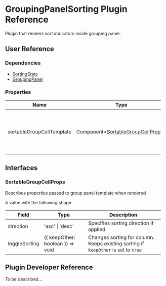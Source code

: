 # GroupingPanelSorting Plugin Reference

Plugin that renders sort indicators inside grouping panel.

## User Reference

### Dependencies

- [SortingState](sorting-state.md)
- [GroupingPanel](grouping-panel.md)

### Properties

Name | Type | Default | Description
-----|------|---------|------------
sortableGroupCellTemplate | Component&lt;[SortableGroupCellProps](#sortable-group-cell-props)&gt; | Renders sort indicator into group cell template

## Interfaces

### <a name="sortable-group-cell-props"></a>SortableGroupCellProps

Describes properties passed to group panel template when rendered

A value with the following shape:

Field | Type | Description
------|------|------------
direction | 'asc' &#124; 'desc' | Specifies sorting direction if applied
toggleSorting | ({ keepOther: boolean }) => void | Changes sorting for column. Keeps existing sorting if `keepOther` is set to `true`

## Plugin Developer Reference

To be described...
